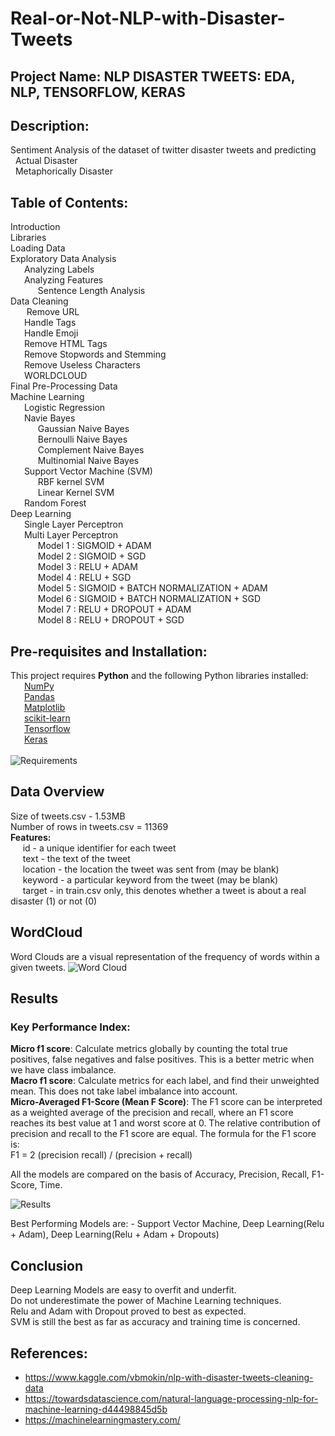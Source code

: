 # Real-or-Not-NLP-with-Disaster-Tweets

## Project Name: NLP DISASTER TWEETS: EDA, NLP, TENSORFLOW, KERAS

## Description: 
Sentiment Analysis of the dataset of twitter disaster tweets and predicting<br>
&nbsp; Actual Disaster<br>
&nbsp; Metaphorically Disaster<br>

## Table of Contents:

Introduction<br>
Libraries<br>
Loading Data<br>
Exploratory Data Analysis<br>
 &nbsp; Analyzing Labels<br>
  &nbsp;Analyzing Features<br>
    &nbsp;&nbsp;Sentence Length Analysis<br>
Data Cleaning<br>
  &nbsp; Remove URL<br>
 &nbsp; Handle Tags<br>
 &nbsp; Handle Emoji<br>
&nbsp;  Remove HTML Tags<br>
&nbsp;  Remove Stopwords and Stemming<br>
&nbsp;  Remove Useless Characters<br>
&nbsp;  WORLDCLOUD<br>
Final Pre-Processing Data<br>
Machine Learning<br>
 &nbsp; Logistic Regression<br>
 &nbsp; Navie Bayes<br>
&nbsp;&nbsp;    Gaussian Naive Bayes<br>
 &nbsp;&nbsp;   Bernoulli Naive Bayes<br>
 &nbsp;&nbsp;   Complement Naive Bayes<br>
 &nbsp;&nbsp;   Multinomial Naive Bayes<br>
 &nbsp; Support Vector Machine (SVM)<br>
  &nbsp;&nbsp;  RBF kernel SVM<br>
 &nbsp;&nbsp;   Linear Kernel SVM<br>
 &nbsp; Random Forest<br>
Deep Learning<br>
&nbsp;  Single Layer Perceptron<br>
&nbsp;  Multi Layer Perceptron<br>
&nbsp;&nbsp;    Model 1 : SIGMOID + ADAM<br>
&nbsp;&nbsp;    Model 2 : SIGMOID + SGD<br>
&nbsp;&nbsp;    Model 3 : RELU + ADAM<br>
&nbsp;&nbsp;    Model 4 : RELU + SGD<br>
&nbsp;&nbsp;    Model 5 : SIGMOID + BATCH NORMALIZATION + ADAM<br>
&nbsp;&nbsp;    Model 6 : SIGMOID + BATCH NORMALIZATION + SGD<br>
&nbsp;&nbsp;    Model 7 : RELU + DROPOUT + ADAM<br>
&nbsp;&nbsp;    Model 8 : RELU + DROPOUT + SGD<br>


## Pre-requisites and Installation:
This project requires **Python** and the following Python libraries installed:<br>
&nbsp;&nbsp; [NumPy](http://www.numpy.org/)<br>
&nbsp;&nbsp; [Pandas](http://pandas.pydata.org/)<br>
&nbsp;&nbsp; [Matplotlib](http://matplotlib.org/)<br>
&nbsp;&nbsp; [scikit-learn](http://scikit-learn.org/stable/)<br>
&nbsp;&nbsp; [Tensorflow](https://www.tensorflow.org/)<br>
&nbsp;&nbsp; [Keras](https://keras.io/)<br><br>
![Requirements](https://user-images.githubusercontent.com/34357926/105755591-87d8af00-5f71-11eb-9bc1-865615ff5759.png)<br>

## Data Overview

Size of tweets.csv - 1.53MB<br>
Number of rows in tweets.csv = 11369<br>
**Features:**<br>
&nbsp;&nbsp;&nbsp;&nbsp; id - a unique identifier for each tweet<br>
&nbsp;&nbsp;&nbsp;&nbsp; text - the text of the tweet<br>
&nbsp;&nbsp;&nbsp;&nbsp; location - the location the tweet was sent from (may be blank)<br>
&nbsp;&nbsp;&nbsp;&nbsp; keyword - a particular keyword from the tweet (may be blank)<br>
&nbsp;&nbsp;&nbsp;&nbsp; target - in train.csv only, this denotes whether a tweet is about a real disaster (1) or not (0)<br>

## WordCloud

Word Clouds are a visual representation of the frequency of words within a given tweets.
![Word Cloud](https://user-images.githubusercontent.com/34357926/105754188-c7060080-5f6f-11eb-9122-71fc6319c040.PNG)

## Results

### Key Performance Index:

**Micro f1 score**: Calculate metrics globally by counting the total true positives, false negatives and false positives. This is a better metric when we have class imbalance.<br>
**Macro f1 score**: Calculate metrics for each label, and find their unweighted mean. This does not take label imbalance into account.<br>
**Micro-Averaged F1-Score (Mean F Score)**: The F1 score can be interpreted as a weighted average of the precision and recall, where an F1 score reaches its best value at 1 and worst score at 0. The relative contribution of precision and recall to the F1 score are equal. The formula for the F1 score is:<br>
F1 = 2 (precision recall) / (precision + recall)

All the models are compared on the basis of Accuracy, Precision, Recall, F1-Score, Time. <br>

![Results](https://user-images.githubusercontent.com/34357926/105753395-a2f5ef80-5f6e-11eb-8d3e-cfda9f9c630b.png)

Best Performing Models are: - Support Vector Machine, Deep Learning(Relu + Adam), Deep Learning(Relu + Adam + Dropouts)<br>


## Conclusion

Deep Learning Models are easy to overfit and underfit.<br>
Do not underestimate the power of Machine Learning techniques.<br>
Relu and Adam with Dropout proved to best as expected.<br>
SVM is still the best as far as accuracy and training time is concerned.


## References:

- https://www.kaggle.com/vbmokin/nlp-with-disaster-tweets-cleaning-data
- https://towardsdatascience.com/natural-language-processing-nlp-for-machine-learning-d44498845d5b
- https://machinelearningmastery.com/


